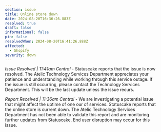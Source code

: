 ```yaml
---
section: issue
title: Online store down
date: 2024-08-20T16:36:26.883Z
resolved: true
draft: false
informational: false
pin: false
resolvedWhen: 2024-08-20T16:41:26.888Z
affected:
  - Shopify
severity: down
---
```

*Issue Resolved | 11:41am Central* - Statuscake reports that the issue is now resolved. The Atelic Technology Services Department appreciates your patience and understanding while working through this service outage. If the issue is still occurring, please contact the Technology Services Department. This will be the last update unless the issue recurs.

*Report Received | 11:36am Central* - We are investigating a potential issue that might affect the uptime of one our of services. Statuscake reports that the online store is current down. The Atelic Technology Services Department has not been able to validate this report and are monitoring further updates from Statuscake. End user disruption may occur for this issue.